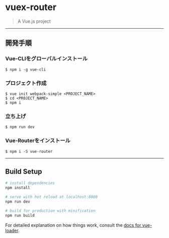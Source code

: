 # vuex-router

> A Vue.js project

---

## 開発手順

### Vue-CLIをグローバルインストール

```
$ npm i -g vue-cli
```

### プロジェクト作成

```
$ vue init webpack-simple <PROJECT_NAME>
$ cd <PROJECT_NAME>
$ npm i
```

### 立ち上げ

```
$ npm run dev
```

### Vue-Routerをインストール

```
$ npm i -S vue-router
```

---

## Build Setup

``` bash
# install dependencies
npm install

# serve with hot reload at localhost:8080
npm run dev

# build for production with minification
npm run build
```

For detailed explanation on how things work, consult the [docs for vue-loader](http://vuejs.github.io/vue-loader).
